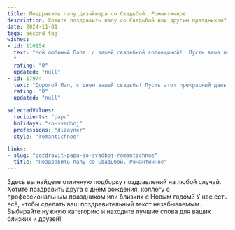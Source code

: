 ```yaml
---
title: Поздравить папу дизайнера со Свадьбой. Романтичное
description: Хотите поздравить папу со Свадьбой или другим праздником? Наш ИИ создаст незабываемое поздравление, а вы обязательно выделитесь среди других.  
date: 2024-11-01
tags: second tag
wishes:
- id: 110154
  text: "Мой любимый Папа, с вашей свадебной годовщиной!  Пусть ваша любовь, яркая и неповторимая, как лучшие творения дизайнера, расцветает с каждым годом все прекраснее.  Желаю вам бесконечного счастья, нежности и вдохновения друг в друге, чтобы каждый день вашей совместной жизни был полотном, написанным самыми светлыми красками любви.
  "
  rating: "0"
  updated: "null"
- id: 17974
  text: "Дорогой Пап, с днем вашей свадьбы! Пусть этот прекрасный день станет началом новой главы в вашей жизни, наполненной любовью, гармонией и творческими вдохновениями. Как дизайнер, вы умеете видеть красоту в деталях, и я уверена, что ваш союз будет таким же идеально сбалансированным и прекрасным, как шедевр, созданный вашими умелыми руками. Пусть каждый день с вашей второй половинкой будет наполнен романтикой и новыми проектами, которые вы будете воплощать в жизнь вместе. Счастья, здоровья и бесконечных вдохновений вам!"
  rating: "0"
  updated: "null"

selectedValues:
  recipients: "papu"
  holidays: "so-svadboj"
  professions: "dizayner"
  style: "romantichnoe"

links:
- slug: "pozdravit-papu-so-svadboj-romantichnoe"
  title: "Поздравить папу со Свадьбой. Романтичное"
---
```


Здесь вы найдете отличную подборку поздравлений на любой случай.
Хотите поздравить друга с днём рождения, коллегу с профессиональным праздником или близких с Новым годом? У нас есть всё, чтобы сделать ваш поздравительный текст незабываемым. Выбирайте нужную категорию и находите лучшие слова для ваших близких и друзей!
